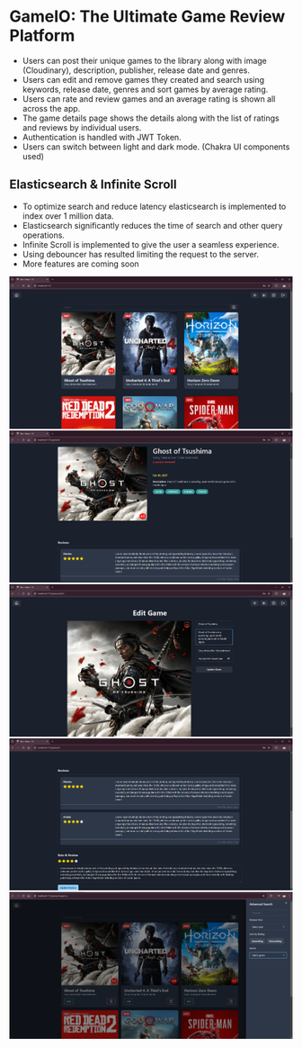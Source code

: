 # GameIO: The Ultimate Game Review Platform

- Users can post their unique games to the library along with image (Cloudinary), description, publisher, release date and genres.
- Users can edit and remove games they created and search using keywords, release date, genres and sort games by average rating.
- Users can rate and review games and an average rating is shown all across the app.
- The game details page shows the details along with the list of ratings and reviews by individual users.
- Authentication is handled with JWT Token.
- Users can switch between light and dark mode. (Chakra UI components used)

## Elasticsearch & Infinite Scroll

- To optimize search and reduce latency elasticsearch is implemented to index over 1 million data.
- Elasticsearch significantly reduces the time of search and other query operations.
- Infinite Scroll is implemented to give the user a seamless experience.
- Using debouncer has resulted limiting the request to the server.
- More features are coming soon

![](assets/Screenshot%202024-11-10%20130321.png)
![](assets/Screenshot%202024-11-10%20130359.png)
![](assets/Screenshot%202024-11-10%20130540.png)
![](assets/Screenshot%202024-11-10%20130442.png)
![](assets/Screenshot%202024-11-10%20160844.png)
